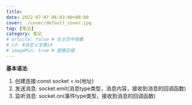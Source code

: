 ```yaml
---
title: 
date: 2022-07-07 06:03:00+08:00
cover: ./cover/default_cover.jpg
tag: [笔记]
category: 笔记
# article: false # 在主页中隐藏
# id: #自定义文章id
# imageMin: true # 图像压缩
---
```





**基本语法**:

1. 创建连接:const socket = io(地址)
2. 发送消息: socket.emit(消息type类型，消息内容，接收到消息的回调函数)
3. 监听消息: socket.on(事件type类型，接收到消息的回调函数)

<style>
    gold{
        color:black;
        background-color:gold;
    }
    green{
        color:white;
        background-color:green;
    }
    warn{
        color:white;
        background-color:red;
    }
</style>

